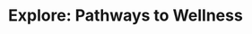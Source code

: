 ---
title: "Explore: Pathways to Wellness"
url: /maynard/explore-pathways-to-wellness/
shop: Massage
---